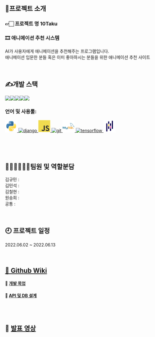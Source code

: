 
<!-- ABOUT THE PROJECT -->
## 🎇프로젝트 소개 
### 👉🏻 프로젝트 명 10Taku  

### 🎞 애니메이션 추천 시스템
AI가 사용자에게 애니메이션을 추천해주는 프로그램입니다.  
애니메이션 입문한 분들 혹은 이미 좋아하시는 분들을 위한 애니메이션 추천 사이트
<br><br><br>  



## ✍개발 스택

<div style="display:flex;">
    <img src="https://img.shields.io/badge/html5-E34F26?style=for-the-badge&logo=html5&logoColor=white"> 
    <img src="https://img.shields.io/badge/css-1572B6?style=for-the-badge&logo=css3&logoColor=white">
    <img src="https://img.shields.io/badge/javascript-F7DF1E?style=for-the-badge&logo=javascript&logoColor=black">
    <img src="https://img.shields.io/badge/python-3776AB?style=for-the-badge&logo=python&logoColor=white">
    <img src="https://img.shields.io/badge/django-000000?style=for-the-badge&logo=django&logoColor=white">
</div>
<h3 align="left">언어 및 사용툴:</h3>
<p align="left"> 
    <a href="https://www.python.org" target="_blank" rel="noreferrer"> 
        <img src="https://raw.githubusercontent.com/devicons/devicon/master/icons/python/python-original.svg" alt="python" width="40" height="40"/> 
    </a> 
    <a href="https://www.djangoproject.com/" target="_blank" rel="noreferrer"> 
        <img src="https://images.velog.io/images/holawan/post/a6998da8-f1f8-4256-94cc-fcb77b2f08b7/django.png" alt="django" width="40" height="40"/> 
    </a> 
    <a href="https://developer.mozilla.org/en-US/docs/Web/JavaScript" target="_blank" rel="noreferrer"> 
        <img src="https://raw.githubusercontent.com/devicons/devicon/master/icons/javascript/javascript-original.svg" alt="javascript" width="40" height="40"/> 
    </a> 
    <a href="https://git-scm.com/" target="_blank" rel="noreferrer"> 
        <img src="https://www.vectorlogo.zone/logos/git-scm/git-scm-icon.svg" alt="git" width="40" height="40"/> 
    </a> 
    <a href="https://www.mysql.com/" target="_blank" rel="noreferrer"> 
        <img src="https://raw.githubusercontent.com/devicons/devicon/master/icons/mysql/mysql-original-wordmark.svg" alt="mysql" width="40" height="40"/> 
    </a> 
    <a href="https://www.tensorflow.org" target="_blank" rel="noreferrer"> 
        <img src="https://www.vectorlogo.zone/logos/tensorflow/tensorflow-icon.svg" alt="tensorflow" width="40" height="40"/> 
    </a> 
    <a href="https://pandas.pydata.org/" target="_blank" rel="noreferrer"> 
        <img src="https://raw.githubusercontent.com/devicons/devicon/2ae2a900d2f041da66e950e4d48052658d850630/icons/pandas/pandas-original.svg" alt="pandas" width="40" height="40"/> 
    </a> 
</p>
<br><br><br>




## 🤦🏻‍♂️🤦🏻‍♀️팀원 및 역할분담
김규민 : <br>
김민석 : <br>
김철현 : <br>
원송희 : <br>
공통 : 
<br><br><br>

## 🕘 프로젝트 일정
2022.06.02 ~ 2022.06.13
<br><br><br>


## <a href="https://github.com/NotEasyTeam/Animation-Recommendation/wiki">📂 Github Wiki</a>
#### 🔨 <a href="https://docs.google.com/presentation/d/1ILz_hCpGhEqjjYUBSzA4PlCCpyT19AfUJDznsRecDr8/edit?usp=sharing">개발 목업</a>
#### 📕 <a href="https://docs.google.com/spreadsheets/d/1u2awAMkEIl7eGeQn5O7iANxGBe3wZ578TkSjS4y5MwY/edit?usp=sharing">API 및 DB 설계</a>
<br><br>

## 📢 <a href="https://www.youtube.com">발표 영상</a>


